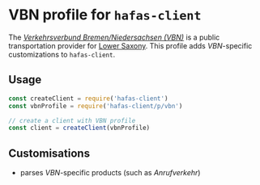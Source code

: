 # VBN profile for `hafas-client`

The [*Verkehrsverbund Bremen/Niedersachsen (VBN)*](https://de.wikipedia.org/wiki/Verkehrsverbund_Bremen/Niedersachsen) is a public transportation provider for [Lower Saxony](https://en.wikipedia.org/wiki/Lower_Saxony). This profile adds *VBN*-specific customizations to `hafas-client`.

## Usage

```js
const createClient = require('hafas-client')
const vbnProfile = require('hafas-client/p/vbn')

// create a client with VBN profile
const client = createClient(vbnProfile)
```


## Customisations

- parses *VBN*-specific products (such as *Anrufverkehr*)
